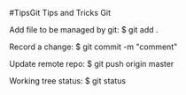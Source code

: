 #TipsGit
Tips and Tricks Git

Add file to be managed by git:
	$ git add .

Record a change:
	$ git commit -m "comment"

Update remote repo:
	$ git push origin master

Working tree status:
	$ git status 


